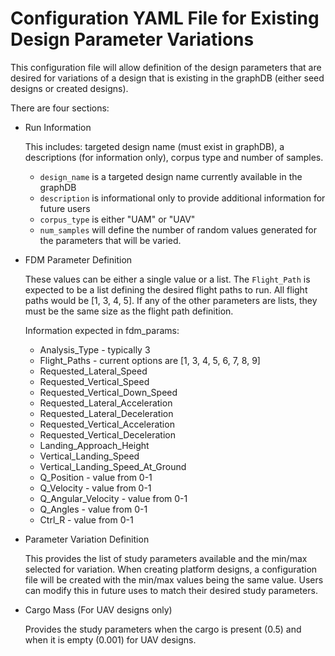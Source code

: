 # Configuration YAML File for Existing Design Parameter Variations

This configuration file will allow definition of the design parameters that are desired for variations of a design that is existing in the graphDB (either seed designs or created designs).  

There are four sections:
* Run Information

  This includes: targeted design name (must exist in graphDB), a descriptions (for information only), corpus type and number of samples.

  - `design_name` is a targeted design name currently available in the graphDB
  - `description` is informational only to provide additional information for future users
  - `corpus_type` is either "UAM" or "UAV"
  - `num_samples` will define the number of random values generated for the parameters that will be varied.  

* FDM Parameter Definition

  These values can be either a single value or a list.  The `Flight_Path` is expected to be a list defining the desired flight paths to run.  All flight paths would be [1, 3, 4, 5].  If any of the other parameters are lists, they must be the same size as the flight path definition.

  Information expected in fdm_params:
  
    - Analysis_Type - typically 3
    - Flight_Paths - current options are [1, 3, 4, 5, 6, 7, 8, 9]
    - Requested_Lateral_Speed
    - Requested_Vertical_Speed
    - Requested_Vertical_Down_Speed
    - Requested_Lateral_Acceleration
    - Requested_Lateral_Deceleration
    - Requested_Vertical_Acceleration
    - Requested_Vertical_Deceleration
    - Landing_Approach_Height
    - Vertical_Landing_Speed
    - Vertical_Landing_Speed_At_Ground
    - Q_Position - value from 0-1
    - Q_Velocity - value from 0-1
    - Q_Angular_Velocity - value from 0-1
    - Q_Angles - value from 0-1
    - Ctrl_R - value from 0-1

* Parameter Variation Definition

  This provides the list of study parameters available and the min/max selected for variation. When creating platform designs, a configuration file will be created with the min/max values being the same value.  Users can modify this in future uses to match their desired study parameters.

* Cargo Mass (For UAV designs only)

  Provides the study parameters when the cargo is present (0.5) and when it is empty (0.001) for UAV designs.
